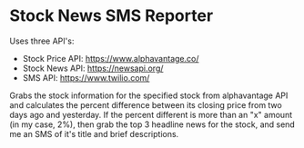 # Stock News SMS Reporter

Uses three API's: 
- Stock Price API: https://www.alphavantage.co/
- Stock News API: https://newsapi.org/
- SMS API: https://www.twilio.com/

Grabs the stock information for the specified stock from alphavantage API and 
calculates the percent difference between its closing price from two days ago and
yesterday. If the percent different is more than an "x" amount (in my case, 2%), 
then grab the top 3 headline news for the stock, and send me an SMS of it's title
and brief descriptions.

